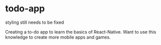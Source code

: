 # todo-app
styling still needs to be fixed

Creating a to-do app to learn the basics of React-Native.  Want to use this knowledge to create more mobile apps and games.
